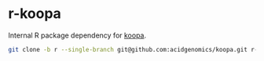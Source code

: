 # r-koopa

Internal R package dependency for [koopa](https://koopa.acidgenomics.com/).

```sh
git clone -b r --single-branch git@github.com:acidgenomics/koopa.git r-koopa
```
